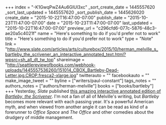 +++
index = "-K1GwqPwZ4Au6GIUl3xc"
_sort_create_date = 1445557620
_sort_last_updated = 1445557620
_sort_publish_date = 1445626020
create_date = "2015-10-22T16:47:00-07:00"
publish_date = "2015-10-23T11:47:00-07:00"
date = "2015-10-23T11:47:00-07:00"
last_updated = "2015-10-22T16:47:00-07:00"
preview_url = "c296cfd6-077c-5876-48c3-ae20a5c4021f"
name = "Here's something to do if you'd prefer not to work"
title = "Here's something to do if you'd prefer not to work"
type = "Note"
link = "http://www.slate.com/articles/arts/culturebox/2015/10/herman_melville_s_bartleby_the_scrivener_an_interactive_annotated_text.html?wpsrc=sh_all_dt_tw_top"
shareimage = "http://seattlereviewofbooks.com/webhook-uploads/1445557536260/151014_CBOX_Bartleby-Dead-Letter.jpg.CROP.fresca2-xlarge.jpg"
twitterauto = ""
facebookauto = ""
make_image_tweet = ""
byline = ["writers/paul-constant"]
tags_notes = ""
authors_notes = ["authors/herman-melville"]
books = ["books/bartleby"]
+++
Yesterday, *Slate* published [this amazing interactive annotated edition of *Bartleby, the Scrivener*](http://www.slate.com/articles/arts/culturebox/2015/10/herman_melville_s_bartleby_the_scrivener_an_interactive_annotated_text.html?wpsrc=sh_all_dt_tw_top). I'm not a fan of all of Melville's writing, but *Bartleby* becomes more relevant with each passing year. It's a powerful American myth, and when viewed from another angle it can be read as kind of a forerunner to *Office Space* and *The Office* and other comedies about the drudgery of middle management.